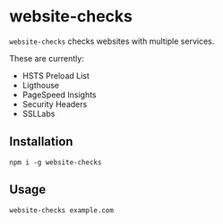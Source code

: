 # website-checks

`website-checks` checks websites with multiple services.

These are currently:
* HSTS Preload List
* Ligthouse
* PageSpeed Insights
* Security Headers
* SSLLabs

## Installation

`npm i -g website-checks`

## Usage

`website-checks example.com`